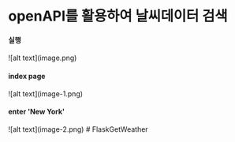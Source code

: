 # openAPI를 활용하여 날씨데이터 검색

<h4>실행</h4>
![alt text](image.png)

<h4>index page</h4>
![alt text](image-1.png)

<h4>enter 'New York'</h4>
![alt text](image-2.png)
# FlaskGetWeather
